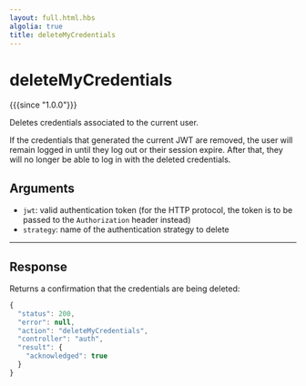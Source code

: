 ```yaml
---
layout: full.html.hbs
algolia: true
title: deleteMyCredentials
---
```



# deleteMyCredentials

{{{since "1.0.0"}}}

Deletes credentials associated to the current user.

If the credentials that generated the current JWT are removed, the user will remain logged in until they log out or their session expire. After that, they will no longer be able to log in with the deleted credentials.


## Arguments

* `jwt`: valid authentication token (for the HTTP protocol, the token is to be passed to the `Authorization` header instead)
* `strategy`: name of the authentication strategy to delete

---

## Response

Returns a confirmation that the credentials are being deleted:

```js
{
  "status": 200,
  "error": null,
  "action": "deleteMyCredentials",
  "controller": "auth",
  "result": {
    "acknowledged": true
  }
}
```
